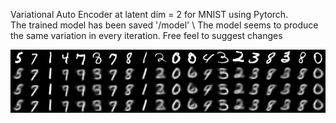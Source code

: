 Variational Auto Encoder at latent dim = 2 for MNIST using Pytorch.\
The trained model has been saved '/model' \ 
The model seems to produce the same variation in every iteration. Free feel to suggest changes

![Output](variational.png)
